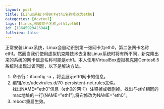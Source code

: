 ```yaml
---
layout: post
title: [Linux系统下将网卡eth1名称修改为eth0]
categories: [devtool]
tags: [linux,修改网卡名称,eth1,eth0]
id: [18645929426944]
fullview: false
---
```

正常安装Linux系统，Linux会自动识别第一张网卡为eth0，第二张网卡名称eth1。然而当我们使用虚拟机克隆技术去复制Linux系统时将有所不同，新克隆出来的系统的网卡信息名称可能是eth1。本人使用VirtualBox虚拟机克隆Centos6.5系统时出现过该问题，以下是解决方法。

1. 命令行：ifconfig -a ，将会展示eth1网卡的信息。
2. 编辑/etc/udev/rules.d/70-persistent-net.rules文件。  
找出NAME="eth0"信息（eth0的网卡）注释掉或者删掉。找出与eth1相同的mac地址的一行(NAME="eth1"),将它修改为NAME="eth0"。
3. reboot重启生效。
